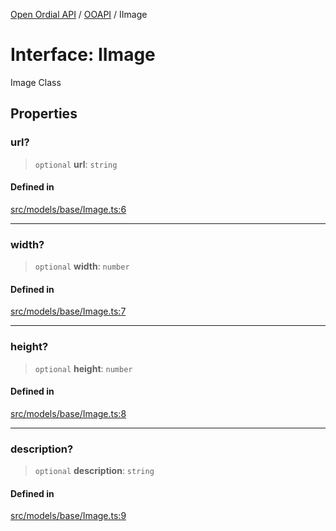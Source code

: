 [Open Ordial API](../../README.md) / [OOAPI](../README.md) / IImage

# Interface: IImage

Image Class

## Properties

### url?

> `optional` **url**: `string`

#### Defined in

[src/models/base/Image.ts:6](https://github.com/open-ordinal/open-ordinal-api/blob/727b99edb71d9e2feb76fbc2eae8d4b22e6a8312/src/models/base/Image.ts#L6)

***

### width?

> `optional` **width**: `number`

#### Defined in

[src/models/base/Image.ts:7](https://github.com/open-ordinal/open-ordinal-api/blob/727b99edb71d9e2feb76fbc2eae8d4b22e6a8312/src/models/base/Image.ts#L7)

***

### height?

> `optional` **height**: `number`

#### Defined in

[src/models/base/Image.ts:8](https://github.com/open-ordinal/open-ordinal-api/blob/727b99edb71d9e2feb76fbc2eae8d4b22e6a8312/src/models/base/Image.ts#L8)

***

### description?

> `optional` **description**: `string`

#### Defined in

[src/models/base/Image.ts:9](https://github.com/open-ordinal/open-ordinal-api/blob/727b99edb71d9e2feb76fbc2eae8d4b22e6a8312/src/models/base/Image.ts#L9)
